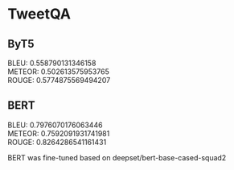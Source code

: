 # TweetQA

## ByT5

BLEU: 0.558790131346158  
METEOR: 0.502613575953765  
ROUGE: 0.5774875569494207

## BERT

BLEU: 0.7976070176063446  
METEOR: 0.7592091931741981  
ROUGE: 0.8264286541161431

BERT was fine-tuned based on deepset/bert-base-cased-squad2
